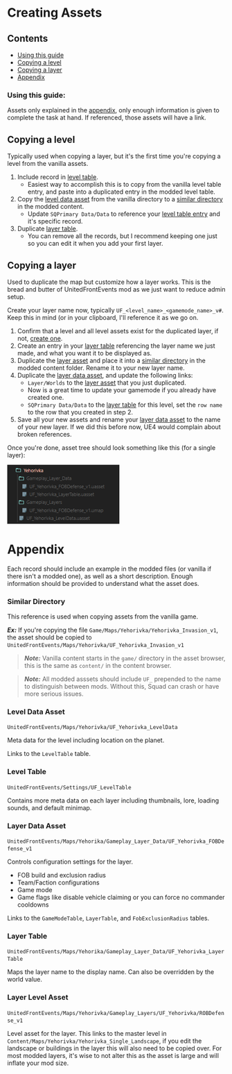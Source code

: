 # Creating Assets

## Contents

- [Using this guide](#using-this-guide)
- [Copying a level](#copying-a-level)
- [Copying a layer](#copying-a-layer)
- [Appendix](#appendix)

### Using this guide:

Assets only explained in the [appendix](#appendix), only enough information is given to complete the task at hand. If referenced, those assets will have a link.

## Copying a level

Typically used when copying a layer, but it's the first time you're copying a level from the vanilla assets.

1. Include record in [level table](#level-table).
   - Easiest way to accomplish this is to copy from the vanilla level table entry, and paste into a duplicated entry in the modded level table.
2. Copy the [level data asset](#level-data-asset) from the vanilla directory to a [similar directory](#similar-directory) in the modded content.
   - Update `SQPrimary Data/Data` to reference your [level table entry](#level-table) and it's specific record.
2. Duplicate [layer table](#layer-table).
   - You can remove all the records, but I recommend keeping one just so you can edit it when you add your first layer.


## Copying a layer

Used to duplicate the map but customize how a layer works. This is the bread and butter of UnitedFrontEvents mod as we just want to reduce admin setup.

Create your layer name now, typically `UF_<level_name>_<gamemode_name>_v#`. Keep this in mind (or in your clipboard, I'll reference it as we go on.

1. Confirm that a level and all level assets exist for the duplicated layer, if not, [create one](#copying-a-layer).
1. Create an entry in your [layer table](#layer-table) referencing the layer name we just made, and what you want it to be displayed as.
2. Duplicate the [layer asset](#layer-level-asset) and place it into a [similar directory](#similar-directory) in the modded content folder. Rename it to your new layer name.
3. Duplicate the [layer data asset](#layer-data-asset), and update the following links:
   - `Layer/Worlds` to the [layer asset](#layer-level-asset) that you just duplicated.
	- Now is a great time to update your gamemode if you already have created one.
	- `SQPrimary Data/Data` to the [layer table](#layer-table) for this level, set the `row name` to the row that you created in step 2.
4. Save all your new assets and rename your [layer data asset](#layer-data-asset) to the name of your new layer. If we did this before now, UE4 would complain about broken references.

Once you're done, asset tree should look something like this (for a single layer):

![Example asset tree with a single modded layer](img/FOBDefenseAssetTree.png)

# Appendix

Each record should include an example in the modded files (or vanilla if there isn't a modded one), as well as a short description. Enough information should be provided to understand what the asset does.

### Similar Directory

This reference is used when copying assets from the vanilla game.

***Ex:*** If you're copying the file `Game/Maps/Yehorivka/Yehorivka_Invasion_v1`, the asset should be copied to `UnitedFrontEvents/Maps/Yehorivka/UF_Yehorivka_Invasion_v1`

> ***Note:*** Vanilla content starts in the `game/` directory in the asset browser, this is the same as `content/` in the content browser.

> ***Note:*** All modded asssets should include `UF_` prepended to the name to distinguish between mods. Without this, Squad can crash or have more serious issues.

### Level Data Asset
`UnitedFrontEvents/Maps/Yehorivka/UF_Yehorivka_LevelData`

Meta data for the level including location on the planet.

Links to the `LevelTable` table.

### Level Table
`UnitedFrontEvents/Settings/UF_LevelTable`

Contains more meta data on each layer including thumbnails, lore, loading sounds, and default minimap.

### Layer Data Asset
`UnitedFrontEvents/Maps/Yehorika/Gameplay_Layer_Data/UF_Yehorivka_FOBDefense_v1`

Controls configuration settings for the layer.

- FOB build and exclusion radius
- Team/Faction configurations
- Game mode
- Game flags like disable vehicle claiming or you can force no commander cooldowns

Links to the `GameModeTable`, `LayerTable`, and `FobExclusionRadius` tables.

### Layer Table
`UnitedFrontEvents/Maps/Yehorika/Gameplay_Layer_Data/UF_Yehorivka_LayerTable`

Maps the layer name to the display name. Can also be overridden by the world value.

### Layer Level Asset
`UnitedFrontEvents/Maps/Yehorivka/Gameplay_Layers/UF_Yehorivka/ROBDefense_v1`

Level asset for the layer. This links to the master level in `Content/Maps/Yehorivka/Yehorivka_Single_Landscape`, if you edit the landscape or buildings in the layer this will also need to be copied over. For most modded layers, it's wise to not alter this as the asset is large and will inflate your mod size.